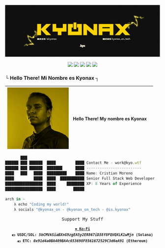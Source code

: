 <!-- Kyonax GitHub Profile -->
<img src="https://github.com/Kyonax/Kyonax/blob/master/src/KYO.jpg">
<p align="center"> 
<a href="https://www.reddit.com/user/kyonax_on"><img src="https://img.shields.io/reddit/user-karma/combined/kyonax_on?style=social&logo=reddit&logoColor=%23FFD400"/><a/>
<img src="https://img.shields.io/github/followers/Kyonax?style=social&logo=github&logoColor=%23FFD400"/>
<a href="https://twitter.com/kyonax_on_tech" target="_blank"><img src="https://img.shields.io/twitter/url?url=https%3A%2F%2Ftwitter.com%2Fkyonax_on_tech&style=social&logoColor=%23FFD400&label=Twitter"/><a/>
<a href="https://www.instagram.com/is.kyonax/" target="_blank"><img src="https://img.shields.io/twitter/url?url=https%3A%2F%2Finstagram.com%2Fis.kyonax&style=social&logo=instagram&logoColor=%23FFD400&label=Instagram"/><a/>
<a href="https://www.linkedin.com/in/kyonax/" target="_blank"><img src="https://img.shields.io/twitter/url?url=https%3A%2F%2Fwww.linkedin.com%2Fin%2Fkyonax%2F&style=social&logo=linkedin&logoColor=%23FFD400&label=Linkedin"/><a/> 

<p/>

<h3> └  Hello There! Mi Nombre es Kyonax ┐ </h3>

| <img src="https://github.com/Kyonax/Kyonax/blob/master/src/professional_photo.png" width="200"/> | **Hello There! My nombre es Kyonax** |   |
|--------------------------------------------------------------------------------------------------|--------------------------------------|---|

<div align="justify">

``` ts
       ███
██████ ███ ██████  ████         ████ Contact Me - work@kyo.wtf
██████ ███ ██████  ███████      ████ -------------------------
████   ███   ████  █████████    ████ Name: Cristian Moreno
████         ████  ████  ███████████ Senior Full Stack Web Developer
█████████████████  ████     ████████ XP: 8 Years of Experience
█████████████████  ████        █████ 

arch in ~ 
    λ echo "Coding my world!"
    λ socials "@kyonax_on - @kyonax_on_tech - @is.kyonax"
```

<div/>

<p align="center">
<samp>
  <a>Support My Stuff</a>
  <br>
  <br>
  <sup>
    <b>
    <a href="https://ko-fi.com/kyonax_on_tech">❤️ Ko-Fi</a>
    </b>
    <br>
    <b>💵 USDC/SOL: <i>5bCMVkSiaBXnG9zgEA5y2ER867iD38f8FQVQXLK1wMjn</i> (Solana)
    <br>
    <b>💶 ETC:</b> <i>0x91d4a0BA409BA4c653698F8561672529C3d6eA91</i> (Ethereum)
    <br>
  </sup>
</samp>
</p>
<table/>
